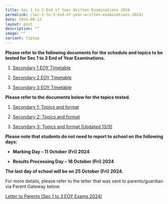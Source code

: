 ```yaml
---
title: Sec 1 to 3 End of Year Written Examinations 2024
permalink: /sec-1-to-3-end-of-year-written-examinations-2024/
date: 2024-09-12
layout: post
description: ""
image: ""
variant: tiptap
---
```

<p><strong>Please refer to the following documents for the schedule and topics to be tested for Sec 1 to 3 End of Year Examinations.</strong>
</p>
<ol data-tight="true" class="tight">
<li>
<p><a href="/files/Annoucements Attachments/End_of_Year_Timetable_2024_Secondary_1.pdf" rel="noopener nofollow" target="_blank">Secondary 1 EOY Timetable</a>
</p>
</li>
<li>
<p><a href="/files/Annoucements Attachments/End_of_Year_Timetable_2024_Secondary_2.pdf" rel="noopener nofollow" target="_blank">Secondary 2 EOY Timetable</a>
</p>
</li>
<li>
<p><a href="/files/Annoucements Attachments/End_of_Year_Timetable_2024_Secondary_3.pdf" rel="noopener nofollow" target="_blank">Secondary 3 EOY Timetable</a>
</p>
</li>
</ol>
<p><strong>Please refer to the documents below for the topics tested.</strong>
</p>
<ol data-tight="true" class="tight">
<li>
<p><a href="/files/Annoucements Attachments/EOY_Format_and_Topics_Secondary_1.pdf" rel="noopener nofollow" target="_blank">Secondary 1: Topics and format</a>
</p>
</li>
<li>
<p><a href="/files/Annoucements Attachments/EOY_Format_and_Topics_Secondary_2.pdf" rel="noopener nofollow" target="_blank">Secondary 2: Topics and format</a>
</p>
</li>
<li>
<p><a href="/files/Annoucements Attachments/EOY_Format_and_Topics_Secondary_3_Updated.pdf" rel="noopener nofollow" target="_blank">Secondary 3: Topics and format (Updated 13/9)</a>
</p>
</li>
</ol>
<p><strong>Please note that students do not need to report to school on the following days:</strong>
</p>
<ul data-tight="true" class="tight">
<li>
<p><strong>Marking Day – 11 October (Fri) 2024</strong>
</p>
</li>
<li>
<p><strong>Results Processing Day – 18 October (Fri) 2024</strong>
</p>
<p></p>
</li>
</ul>
<p><strong>The last day of school will be on 25 October (Fri) 2024.</strong>
</p>
<p>For more details, please refer to the letter that was sent to parents/guardian
via Parent Gateway below.</p>
<p><a href="/files/Annoucements Attachments/Letter_to_Parents__S1_to_S3_EOY_Exam_2024_.pdf" rel="noopener nofollow" target="_blank">Letter to Parents (Sec 1 to 3 EOY Exams 2024)</a>
</p>
<p></p>
<p></p>